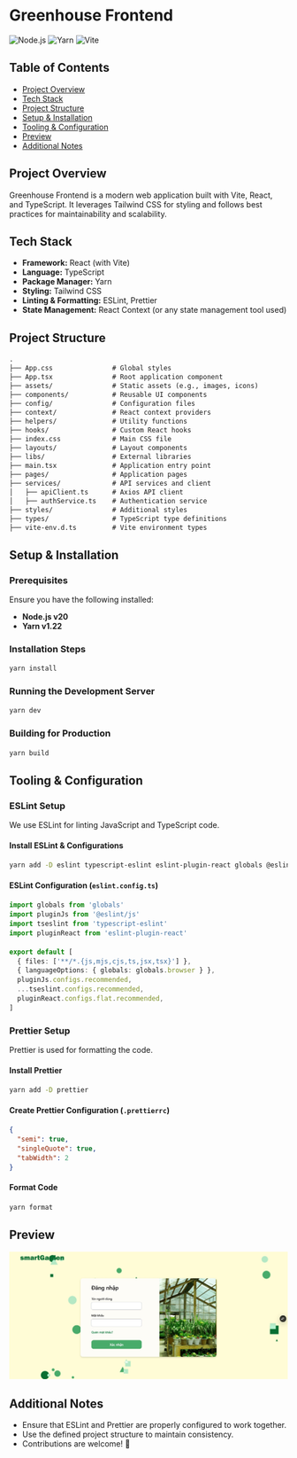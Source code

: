 # Greenhouse Frontend

![Node.js](https://img.shields.io/badge/Node.js-v20-green)
![Yarn](https://img.shields.io/badge/Yarn-v4.7-blue)
![Vite](https://img.shields.io/badge/Vite-v6.2-purple)

## Table of Contents

- [Project Overview](#project-overview)
- [Tech Stack](#tech-stack)
- [Project Structure](#project-structure)
- [Setup & Installation](#setup--installation)
- [Tooling & Configuration](#tooling--configuration)
- [Preview](#preview)
- [Additional Notes](#additional-notes)

## Project Overview

Greenhouse Frontend is a modern web application built with Vite, React, and TypeScript. It leverages Tailwind CSS for styling and follows best practices for maintainability and scalability.

## Tech Stack

- **Framework:** React (with Vite)
- **Language:** TypeScript
- **Package Manager:** Yarn
- **Styling:** Tailwind CSS
- **Linting & Formatting:** ESLint, Prettier
- **State Management:** React Context (or any state management tool used)

## Project Structure

```plaintext
.
├── App.css               # Global styles
├── App.tsx               # Root application component
├── assets/               # Static assets (e.g., images, icons)
├── components/           # Reusable UI components
├── config/               # Configuration files
├── context/              # React context providers
├── helpers/              # Utility functions
├── hooks/                # Custom React hooks
├── index.css             # Main CSS file
├── layouts/              # Layout components
├── libs/                 # External libraries
├── main.tsx              # Application entry point
├── pages/                # Application pages
├── services/             # API services and client
│   ├── apiClient.ts      # Axios API client
│   ├── authService.ts    # Authentication service
├── styles/               # Additional styles
├── types/                # TypeScript type definitions
├── vite-env.d.ts         # Vite environment types
```

## Setup & Installation

### Prerequisites

Ensure you have the following installed:

- **Node.js v20**
- **Yarn v1.22**

### Installation Steps

```sh
yarn install
```

### Running the Development Server

```sh
yarn dev
```

### Building for Production

```sh
yarn build
```

## Tooling & Configuration

### **ESLint Setup**

We use ESLint for linting JavaScript and TypeScript code.

#### Install ESLint & Configurations

```sh
yarn add -D eslint typescript-eslint eslint-plugin-react globals @eslint/js
```

#### ESLint Configuration (`eslint.config.ts`)

```ts
import globals from 'globals'
import pluginJs from '@eslint/js'
import tseslint from 'typescript-eslint'
import pluginReact from 'eslint-plugin-react'

export default [
  { files: ['**/*.{js,mjs,cjs,ts,jsx,tsx}'] },
  { languageOptions: { globals: globals.browser } },
  pluginJs.configs.recommended,
  ...tseslint.configs.recommended,
  pluginReact.configs.flat.recommended,
]
```

### **Prettier Setup**

Prettier is used for formatting the code.

#### Install Prettier

```sh
yarn add -D prettier
```

#### Create Prettier Configuration (`.prettierrc`)

```json
{
  "semi": true,
  "singleQuote": true,
  "tabWidth": 2
}
```

#### Format Code

```sh
yarn format
```

## Preview

![App Screenshot](public/screenshot.jpg)

## Additional Notes

- Ensure that ESLint and Prettier are properly configured to work together.
- Use the defined project structure to maintain consistency.
- Contributions are welcome! 🚀
